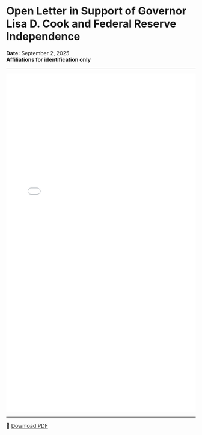 # Open Letter in Support of Governor Lisa D. Cook and Federal Reserve Independence

**Date:** September 2, 2025  
**Affiliations for identification only**

---

<embed src="FedIndependenceOpenLetterFinal" type="application/pdf" width="100%" height="900px" />

---

📄 [Download PDF](FedIndependenceOpenLetterFinal.pdf)
